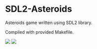 # SDL2-Asteroids
Asteroids game written using SDL2 library.

Compiled with provided Makefile.

<img src="https://i.imgur.com/FrDwNdt.png"/>
<img src="https://i.imgur.com/UoY3lk3.png"/>
